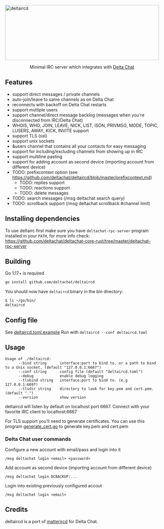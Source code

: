 <img height="180" width="100%" src="https://github.com/deltachat/deltaircd/raw/master/images/logo.svg" alt="deltaircd">

<p align="center">Minimal IRC server which integrates with <a href="https://delta.chat">Delta Chat</a></p>

## Features

- support direct messages / private channels
- auto-join/leave to same channels as on Delta Chat
- reconnects with backoff on Delta Chat restarts
- support multiple users
- support channel/direct message backlog (messages when you're disconnected from IRC/Delta Chat)
- WHOIS, WHO, JOIN, LEAVE, NICK, LIST, ISON, PRIVMSG, MODE, TOPIC, LUSERS, AWAY, KICK, INVITE support
- support TLS (ssl)
- support unix sockets
- &users channel that contains all your contacts for easy messaging
- support for including/excluding channels from showing up in IRC
- support multiline pasting
- support for adding account as second device (importing account from different device)
- TODO: prefixcontext option (see <https://github.com/deltachat/deltaircd/blob/master/prefixcontext.md>)
  - TODO: replies support
  - TODO: reactions support
  - TODO: delete messages
- TODO: search messages (/msg deltachat search query)
- TODO: scrollback support (/msg deltachat scrollback #channel limit)

## Installing dependencies

To use deltairc first make sure you have `deltachat-rpc-server` program installed in your
`PATH`, for more info check:
https://github.com/deltachat/deltachat-core-rust/tree/master/deltachat-rpc-server

## Building

Go 1.17+ is required

```bash
go install github.com/deltachat/deltaircd
```

You should now have `deltaircd` binary in the bin directory:

```bash
$ ls ~/go/bin/
deltaircd
```

## Config file

See [deltaircd.toml.example](https://github.com/deltachat/deltaircd/blob/master/deltaircd.toml.example)
Run with `deltaircd --conf deltaircd.toml`

## Usage

```
Usage of ./deltaircd:
      --bind string      interface:port to bind to, or a path to bind to a Unix socket. (default "127.0.0.1:6667")
      --conf string      config file (default "deltaircd.toml")
      --debug            enable debug logging
      --tlsbind string   interface:port to bind to. (e.g 127.0.0.1:6697)
      --tlsdir string    directory to look for key.pem and cert.pem. (default ".")
      --version          show version
```

deltaircd will listen by default on localhost port 6667.
Connect with your favorite IRC client to localhost:6667

For TLS support you'll need to generate certificates.
You can use this program [generate_cert.go](https://golang.org/src/crypto/tls/generate_cert.go) to
generate key.pem and cert.pem

### Delta Chat user commands

Configure a new account with email/pass and login into it

```
/msg deltachat login <email> <password>
```

Add account as second device (importing account from different device)

```
/msg deltachat login DCBACKUP:...
```

Login into existing previously configured accout

```
/msg deltachat login <email>
```

## Credits

deltaircd is a port of [matterircd](https://github.com/42wim/matterircd) for Delta Chat.
